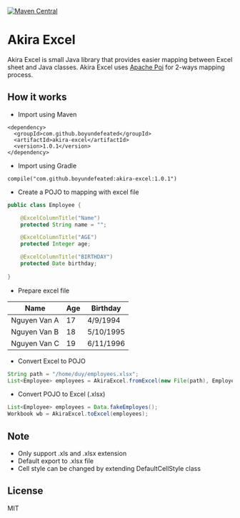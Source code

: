[![Maven Central](https://maven-badges.herokuapp.com/maven-central/com.github.boyundefeated/akira-excel/badge.svg)](https://maven-badges.herokuapp.com/maven-central/com.github.boyundefeated/akira-excel)

# Akira Excel

Akira Excel is small Java library that provides easier mapping between Excel sheet and Java classes. Akira Excel uses [Apache Poi](https://poi.apache.org/) for 2-ways mapping process.

## How it works

- Import using Maven
```
<dependency>
  <groupId>com.github.boyundefeated</groupId>
  <artifactId>akira-excel</artifactId>
  <version>1.0.1</version>
</dependency>
```
- Import using Gradle
```
compile("com.github.boyundefeated:akira-excel:1.0.1")
```

- Create a POJO to mapping with excel file
```java
public class Employee {

	@ExcelColumnTitle("Name")
	protected String name = "";

	@ExcelColumnTitle("AGE")
	protected Integer age;

	@ExcelColumnTitle("BIRTHDAY")
	protected Date birthday;
  
}
```
- Prepare excel file

|       Name         |    Age       |   Birthday  |
|--------------------|--------------|-------------|
|   Nguyen Van A     |    17        |  4/9/1994   |
|   Nguyen Van B     |    18        |  5/10/1995  |
|   Nguyen Van C     |    19        | 6/11/1996   |

- Convert Excel to POJO

```java
String path = "/home/duy/employees.xlsx";
List<Employee> employees = AkiraExcel.fromExcel(new File(path), Employee.class);
```

- Convert POJO to Excel (.xlsx)

```java
List<Employee> employees = Data.fakeEmployes();
Workbook wb = AkiraExcel.toExcel(employees);
```

## Note
- Only support .xls and .xlsx extension
- Default export to .xlsx file
- Cell style can be changed by extending DefaultCellStyle class 


## License

MIT
